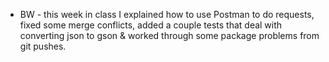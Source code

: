 * BW - this week in class I explained how to use Postman to do requests, fixed some merge conflicts, added a couple tests that deal with converting json to gson & worked through some package problems from git pushes.